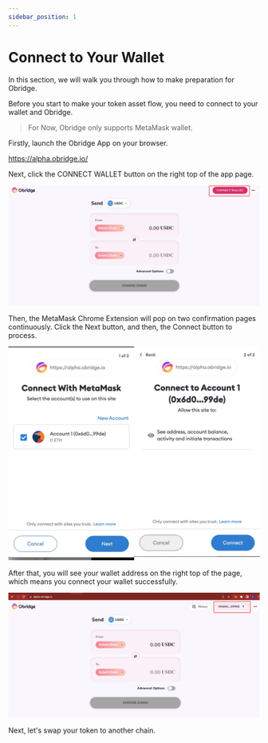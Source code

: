 ```yaml
---
sidebar_position: 1
---
```


# Connect to Your Wallet

In this section, we will walk you through how to make preparation for Obridge.

Before you start to make your token asset flow,  you need to connect to your wallet and Obridge.

> For Now, Obridge only supports MetaMask wallet.

Firstly, launch the Obridge App on your browser.

https://alpha.obridge.io/

Next, click the CONNECT WALLET button on the right top of the app page.

![](./click-connect-wallet.png)

Then, the MetaMask Chrome Extension will pop on two confirmation pages continuously. Click the Next button, and then, the Connect button to process.

![](./confirm-metamask.jpeg)

After that, you will see your wallet address on the right top of the page, which means you connect your wallet successfully.

![](./connection-done.png)

Next, let's swap your token to another chain.
